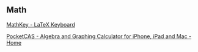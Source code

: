 
## Math

[MathKey - LaTeX Keyboard](https://mathkey-app.com/)

[PocketCAS - Algebra and Graphing Calculator for iPhone, iPad and Mac - Home](https://pocketcas.com/)